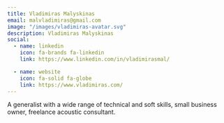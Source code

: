 ```yaml
---
title: Vladimiras Malyskinas
email: malvladimiras@gmail.com
image: "/images/vladimiras-avatar.svg"
description: Vladimiras Malyskinas
social:
  - name: linkedin
    icon: fa-brands fa-linkedin
    link: https://www.linkedin.com/in/vladimirasmal/

  - name: website
    icon: fa-solid fa-globe
    link: https://www.vladimiras.com/
---
```


A generalist with a wide range of technical and soft skills, small business owner, freelance acoustic consultant.
